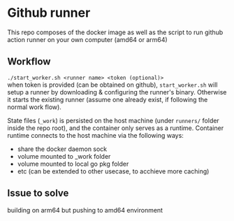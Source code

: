 # Github runner

This repo composes of the docker image as well as the script to run github action runner on your own computer (amd64 or arm64)

## Workflow
`./start_worker.sh <runner name> <token (optional)>`\
when token is provided (can be obtained on github), `start_worker.sh` will setup a runner by downloading & configuring the runner's binary. Otherwise it starts the existing runner (assume one already exist, if following the normal work flow).

State files (`_work`) is persisted on the host machine (under `runners/` folder inside the repo root), and the container only serves as a runtime. Container runtime connects to the host machine via the following ways:
- share the docker daemon sock
- volume mounted to _work folder
- volume mounted to local go pkg folder
- etc (can be extended to other usecase, to acchieve more caching)

## Issue to solve
building on arm64 but pushing to amd64 environment

